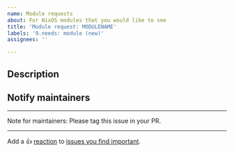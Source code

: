 ```yaml
---
name: Module requests
about: For NixOS modules that you would like to see
title: 'Module request: MODULENAME'
labels: '9.needs: module (new)'
assignees: ''

---
```


## Description

<!-- Describe what the module should accomplish: -->

## Notify maintainers

<!-- If applicable, tag the maintainers of the package that corresponds to the module. If the search.nixos.org result shows no maintainers, tag the person that last updated the package. -->

-----

Note for maintainers: Please tag this issue in your PR.

---

Add a :+1: [reaction] to [issues you find important].

[reaction]: https://github.blog/2016-03-10-add-reactions-to-pull-requests-issues-and-comments/
[issues you find important]: https://github.com/NixOS/nixpkgs/issues?q=is%3Aissue+is%3Aopen+sort%3Areactions-%2B1-desc

